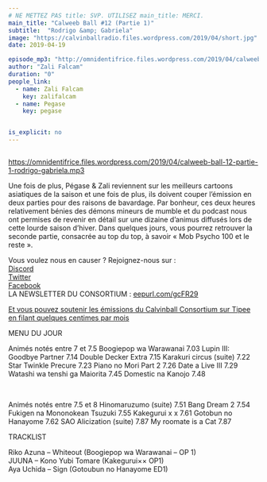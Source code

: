 ```yaml
---
# NE METTEZ PAS title: SVP. UTILISEZ main_title: MERCI.
main_title: "Calweeb Ball #12 (Partie 1)"
subtitle:  "Rodrigo &amp; Gabriela"
image: "https://calvinballradio.files.wordpress.com/2019/04/short.jpg"
date: 2019-04-19

episode_mp3: "http://omnidentifrice.files.wordpress.com/2019/04/calweeb-ball-12-partie-1-rodrigo-gabriela.mp3"
author: "Zali Falcam"
duration: "0"
people_link: 
  - name: Zali Falcam
    key: zalifalcam
  - name: Pegase
    key: pegase


is_explicit: no
---
```


<PodcastHeader/>

<!-- ECRIRE LA DESCRIPTION DE L'EPISODE SOUS CETTE LIGNE -->
<p><img src="https://calvinballradio.files.wordpress.com/2019/04/short.jpg" alt=""></p>
<p><a href="https://omnidentifrice.files.wordpress.com/2019/04/calweeb-ball-12-partie-1-rodrigo-gabriela.mp3" rel="nofollow">https://omnidentifrice.files.wordpress.com/2019/04/calweeb-ball-12-partie-1-rodrigo-gabriela.mp3</a></p>
<p>Une fois de plus, Pégase &amp; Zali reviennent sur les meilleurs cartoons asiatiques de la saison et une fois de plus, ils doivent couper l’émission en deux parties pour des raisons de bavardage. Par bonheur, ces deux heures relativement bénies des démons mineurs de mumble et du podcast nous ont permises de revenir en détail sur une dizaine d’animus diffusés lors de cette lourde saison d’hiver. Dans quelques jours, vous pourrez retrouver la seconde partie, consacrée au top du top, à savoir «&nbsp;Mob Psycho 100 et le reste&nbsp;».</p>
<p>Vous voulez nous en causer ? Rejoignez-nous sur :<br>
<a href="http://discordapp.com/invite/4RnA9v7" rel="nofollow">Discord</a><br>
<a href="https://twitter.com/Calvinball_FM?lang=fr" rel="nofollow">Twitter</a><br>
<a href="https://www.facebook.com/CalvinballRadio/?ref=bookmarks" rel="nofollow">Facebook</a><br>
LA NEWSLETTER DU CONSORTIUM : <a title="http://eepurl.com/gcFR29" href="https://exit.sc/?url=http%3A%2F%2Feepurl.com%2FgcFR29" rel="nofollow">eepurl.com/gcFR29</a></p>
<p><a href="https://fr.tipeee.com/calvinball" rel="nofollow">Et vous pouvez soutenir les émissions du Calvinball Consortium sur Tipee en filant quelques centimes par mois</a></p>
<p>MENU DU JOUR</p>




<tr>
<td>Animés notés entre 7 et 7.5</td>
</tr>
<tr>
<td>Boogiepop wa Warawanai 7.03</td>
</tr>
<tr>
<td>Lupin III: Goodbye Partner 7.14</td>
</tr>
<tr>
<td>Double Decker Extra 7.15</td>
</tr>
<tr>
<td>Karakuri circus (suite) 7.22</td>
</tr>
<tr>
<td>Star Twinkle Precure 7.23</td>
</tr>
<tr>
<td>Piano no Mori Part 2 7.26</td>
</tr>
<tr>
<td>Date a Live III 7.29</td>
</tr>
<tr>
<td>Watashi wa tenshi ga Maiorita 7.45</td>
</tr>
<tr>
<td>Domestic na Kanojo 7.48</td>
</tr>


<p>&nbsp;</p>




<tr>
<td>Animés notés entre 7.5 et 8</td>
</tr>
<tr>
<td>Hinomaruzumo (suite) 7.51</td>
</tr>
<tr>
<td>Bang Dream 2 7.54</td>
</tr>
<tr>
<td>Fukigen na Mononokean Tsuzuki 7.55</td>
</tr>
<tr>
<td>Kakegurui x x 7.61</td>
</tr>
<tr>
<td>Gotobun no Hanayome 7.62</td>
</tr>
<tr>
<td>SAO Alicization (suite) 7.87</td>
</tr>
<tr>
<td>My roomate is a Cat 7.87</td>
</tr>


<p>TRACKLIST</p>
<p>Riko Azuna – Whiteout (Boogiepop wa Warawanai – OP 1)<br>
JUUNA – Kono Yubi Tomare (Kakegurui×× OP1)<br>
Aya Uchida – Sign (Gotoubun no Hanayome ED1)</p>



